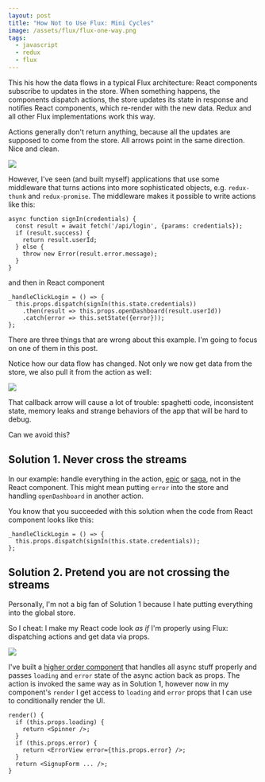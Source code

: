 ```yaml
---
layout: post
title: "How Not to Use Flux: Mini Cycles"
image: /assets/flux/flux-one-way.png
tags:
  - javascript
  - redux
  - flux
---
```


This his how the data flows in a typical Flux architecture: React components subscribe to updates in the store. When something happens, the components dispatch actions, the store updates its state in response and notifies React components, which re-render with the new data. Redux and all other Flux implementations work this way.

Actions generally don't return anything, because all the updates are supposed to come from the store. All arrows point in the same direction. Nice and clean.

![](/assets/flux/flux-one-way.png)

However, I've seen (and built myself) applications that use some middleware that turns actions into more sophisticated objects, e.g. `redux-thunk` and `redux-promise`. The middleware makes it possible to write actions like this:

```
async function signIn(credentials) {
  const result = await fetch('/api/login', {params: credentials});
  if (result.success) {
    return result.userId;
  } else {
    throw new Error(result.error.message);
  }
}
```

and then in React component

```
_handleClickLogin = () => {
  this.props.dispatch(signIn(this.state.credentials))
    .then(result => this.props.openDashboard(result.userId))
    .catch(error => this.setState({error}));
};
```

There are three things that are wrong about this example. I'm going to focus on one of them in this post.

Notice how our data flow has changed. Not only we now get data from the store, we also pull it from the action as well:

![](/assets/flux/flux-loop.png)

That callback arrow will cause a lot of trouble: spaghetti code, inconsistent state, memory leaks and strange behaviors of the app that will be hard to debug.

Can we avoid this?

## Solution 1. Never cross the streams

In our example: handle everything in the action, [epic](https://github.com/redux-observable/redux-observable) or [saga](https://github.com/redux-saga/redux-saga), not in the React component. This might mean putting `error` into the store and handling `openDashboard` in another action.

You know that you succeeded with this solution when the code from React component looks like this:

```
_handleClickLogin = () => {
  this.props.dispatch(signIn(this.state.credentials));
};
```

## Solution 2. Pretend you are not crossing the streams

Personally, I'm not a big fan of Solution 1 because I hate putting everything into the global store.

So I cheat: I make my React code look _as if_ I'm properly using Flux: dispatching actions and get data via props.

![](/assets/flux/flux-hoc.png)

I've built a [higher order component](https://reactjs.org/docs/higher-order-components.html) that handles all async stuff properly and passes `loading` and `error` state of the async action back as props. The action is invoked the same way as in Solution 1, however now in my component's `render` I get access to `loading` and `error` props that I can use to conditionally render the UI.

```
render() {
  if (this.props.loading) {
    return <Spinner />;
  }
  if (this.props.error) {
    return <ErrorView error={this.props.error} />;
  }
  return <SignupForm ... />;
}
```

